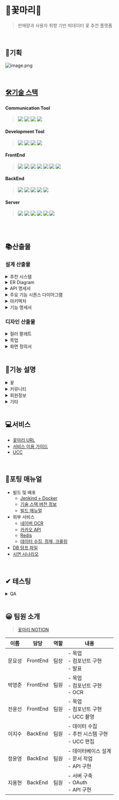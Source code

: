 # 🌼꽃마리🌼

> 판매량과 사용자 취향 기반 빅데이터 꽃 추천 플랫폼

<br/>

## 🌱기획

![image.png](./output/기획서.png)

<br/>

## [🛠기술 스택](https://lab.ssafy.com/s07-bigdata-recom-sub2/S07P22A303/-/wikis/Tech-Stack)

#### Communication Tool

> <img src="https://img.shields.io/badge/gitlab-FC6D26?style=for-the-badge&logo=gitlab&logoColor=white">
> <img src="https://img.shields.io/badge/jira-0052CC?style=for-the-badge&logo=jira&logoColor=white">
> <img src="https://img.shields.io/badge/mattermost-0058CC?style=for-the-badge&logo=mattermost&logoColor=white">
> <img src="https://img.shields.io/badge/notion-000000?style=for-the-badge&logo=notion&logoColor=white">

#### Development Tool

> <img src="https://img.shields.io/badge/vscode-007ACC?style=for-the-badge&logo=visualstudiocode&logoColor=white">
> <img src="https://img.shields.io/badge/intellij-000000?style=for-the-badge&logo=intellijidea&logoColor=white">
> <img src="https://img.shields.io/badge/mysql_workbench-4479A1?style=for-the-badge&logo=mysql&logoColor=white">
> <img src="https://img.shields.io/badge/docker-2496ED?style=for-the-badge&logo=docker&logoColor=white">

#### FrontEnd

> <img src="https://img.shields.io/badge/html5-E34F26?style=for-the-badge&logo=html5&logoColor=white">
> <img src="https://img.shields.io/badge/css-1572B6?style=for-the-badge&logo=css3&logoColor=white">
> <img src="https://img.shields.io/badge/javascript-F7DF1E?style=for-the-badge&logo=javascript&logoColor=black">
> <img src="https://img.shields.io/badge/react-61DAFB?style=for-the-badge&logo=react&logoColor=black">
> <img src="https://img.shields.io/badge/redux-764ABC?style=for-the-badge&logo=redux&logoColor=white">
> <img src="https://img.shields.io/badge/node.js-339933?style=for-the-badge&logo=Node.js&logoColor=white">
> <img src="https://img.shields.io/badge/next.js-000000?style=for-the-badge&logo=next.js&logoColor=white">

#### BackEnd

> <img src="https://img.shields.io/badge/java-007396?style=for-the-badge&logo=java&logoColor=white">
> <img src="https://img.shields.io/badge/springboot-6DB33F?style=for-the-badge&logo=springboot&logoColor=white">
> <img src="https://img.shields.io/badge/python-3776AB?style=for-the-badge&logo=python&logoColor=white">
> <img src="https://img.shields.io/badge/django-092E20?style=for-the-badge&logo=django&logoColor=white">
> <img src="https://img.shields.io/badge/mysql-4479A1?style=for-the-badge&logo=mysql&logoColor=white">

#### Server

> <img src="https://img.shields.io/badge/aws-FF9900?style=for-the-badge&logo=amazonaws&logoColor=white">
> <img src="https://img.shields.io/badge/ec2-FF9900?style=for-the-badge&logo=amazonec2&logoColor=white">
> <img src="https://img.shields.io/badge/s3-569A31?style=for-the-badge&logo=amazons3&logoColor=white">
> <img src="https://img.shields.io/badge/nginx-009639?style=for-the-badge&logo=nginx&logoColor=white">
> <img src="https://img.shields.io/badge/jenkins-D24939?style=for-the-badge&logo=jenkins&logoColor=white">
> <img src="https://img.shields.io/badge/docker-2496ED?style=for-the-badge&logo=docker&logoColor=white">

<br/>
<br/>

## 📚산출물

### 설계 산출물

<details>
<summary>추천 시스템</summary>
<div markdown="1">

-   태그별 꽃 추천
    -   KNN 알고리즘 - 코사인 유사도 활용
    -   유저 간 컬렉션에 담은 꽃 유사도 점수와 최근 일주일 화훼 유통 데이터 점수를 7:3으로 적용
    -   화훼 유통 데이터는 최근 3년 간의 데이터 사용
    -   판매량에 따라 점수 부여(판매량 점수)
        -   1만 손 ↑ = 6점
        -   5천 손 ↑ = 3점
        -   5천 손 ↓ = 1점
    -   판매량을 연도에 따라 가중치 적용
        -   올해 = 0.6 \* 판매량 점수
        -   작년 = 0.3 \* 판매량 점수
        -   재작년 0.1 \* 판매량 점수
    -   유사도와 판매량을 함께 계산하여 0.5 이상의 유사도 중 높은 순으로 18개까지 품종 추천
        -   만약 18개의 추천이 불가능한 경우 인기순으로 추가
-   좋아요 기반 게시글 추천
    -   KNN 알고리즘 - 코사인 유사도 활용
    -   유저간 좋아요를 누른 게시글 유사도 점수를 계산하여 0.5 이상의 유사도 중 높은 순서대로 4개의 게시글 추천
        -   만약 4개의 추천이 불가능한 경우 인기순으로 추가
-   편지 내용 기반 꽃 추천
    -   TF-IDF 활용
    -   편지 내용에서 중요 단어를 찾아 꽃말과 매칭
    -   편지 내용과 꽃말을 형태소 단위로 분리하여 비교

</div>
</details>

<details>
<summary>ER Diagram</summary>
<div markdown="1">

![image.png](./output/ERD.png)

</div>
</details>

<details>
<summary>API 명세서</summary>
<div markdown="1">

![image.png](./output/API명세서.png)

</div>
</details>

<details>
<summary>주요 기능 시퀀스 다이어그램</summary>
<div markdown="1">

-   꽃
    -   오늘의 꽃
        ![image.png](./output/시퀀스다이어그램/오늘의_꽃.png)
    -   꽃 검색
        ![image.png](./output/시퀀스다이어그램/꽃_검색.png)
    -   품종 상세페이지 조회
        ![image.png](./output/시퀀스다이어그램/품종_상세페이지_조회.png)
    -   컬렉션 추가
        ![image.png](./output/시퀀스다이어그램/컬렉션_추가.png)
-   추천
    -   대상 기반 꽃 추천
        ![image.png](./output/시퀀스다이어그램/대상_기반.png)
    -   편지 기반 꽃 추천
        ![image.png](./output/시퀀스다이어그램/편지_기반.png)
    -   좋아요 기반 게시글 추천
        ![image.png](./output/시퀀스다이어그램/게시글.png)
-   커뮤니티
    -   글 작성
        ![image.png](./output/시퀀스다이어그램/글_작성.png)
    -   전체 글 조회
        ![image.png](./output/시퀀스다이어그램/전체_글_조회.png)
    -   상세 글 조회
        ![image.png](./output/시퀀스다이어그램/상세_글_조회.png)
    -   댓글 작성
        ![image.png](./output/시퀀스다이어그램/댓글_작성.png)
-   회원정보
    -   회원가입 및 로그인
        ![image.png](./output/시퀀스다이어그램/회원가입_로그인.png)
    -   회원정보 조회
        ![image.png](./output/시퀀스다이어그램/회원정보_조회.png)

</div>
</details>

<details>
<summary>아키텍처</summary>
<div markdown="1">

![image.png](./output/아키텍처.png)

</div>
</details>

<details>
<summary>기능 명세서</summary>
<div markdown="1">

![image.png](./output/기능명세서.png)

</div>
</details>

### 디자인 산출물

<details>
<summary>컬러 팔레트</summary>
<div markdown="1">

![image.png](./output/컬러팔레트.png)

</div>
</details>

<details>
<summary>목업</summary>
<div markdown="1">

![image.png](./output/목업/목업1.png)
![image.png](./output/목업/목업2.png)
![image.png](./output/목업/목업3.png)
![image.png](./output/목업/목업4.png)
![image.png](./output/목업/목업5.png)

</div>
</details>

<details>
<summary>화면 정의서</summary>
<div markdown="1">

![image.png](./output/화면정의서/슬라이드1.JPG)
![image.png](./output/화면정의서/슬라이드2.JPG)
![image.png](./output/화면정의서/슬라이드3.JPG)
![image.png](./output/화면정의서/슬라이드4.JPG)
![image.png](./output/화면정의서/슬라이드5.JPG)
![image.png](./output/화면정의서/슬라이드6.JPG)
![image.png](./output/화면정의서/슬라이드7.JPG)
![image.png](./output/화면정의서/슬라이드8.JPG)
![image.png](./output/화면정의서/슬라이드9.JPG)
![image.png](./output/화면정의서/슬라이드10.JPG)
![image.png](./output/화면정의서/슬라이드11.JPG)
![image.png](./output/화면정의서/슬라이드12.JPG)
![image.png](./output/화면정의서/슬라이드13.JPG)
![image.png](./output/화면정의서/슬라이드14.JPG)
![image.png](./output/화면정의서/슬라이드15.JPG)

</div>
</details>

<br/>

## 📣기능 설명

<details>
<summary>꽃</summary>
<div markdown="1">

![image.png](./output/기능설명/꽃.PNG)

</div>
</details>

<details>
<summary>커뮤니티</summary>
<div markdown="1">

![image.png](./output/기능설명/커뮤니티.PNG)

</div>
</details>

<details>
<summary>회원정보</summary>
<div markdown="1">

![image.png](./output/기능설명/회원정보.PNG)

</div>
</details>

<details>
<summary>기타</summary>
<div markdown="1">

![image.png](./output/기능설명/기타.PNG)

</div>
</details>

<br/>

## 💻서비스

-   [꽃마리 URL](https://ggotmari.com/)
-   [서비스 이용 가이드](https://a303-princess.notion.site/690dcc0e597b4a7886754f98b493371d)
-   [UCC](https://www.youtube.com/watch?v=F-DhYVAxK2E)

<br/>

## 🔌포팅 매뉴얼

-   빌드 및 배포
    - [Jenkind + Docker](https://github.com/Zzeongyx2/ggotmari/blob/9cd00029c2bc82fd2a3dc8be750b794e8a78e3a6/exec/%EB%B9%8C%EB%93%9C%20%EB%B0%8F%20%EB%B0%B0%ED%8F%AC/Jenkins_Docker/Jenkins_Docker.md)
    - [기술 스택 버전 정보](https://github.com/Zzeongyx2/ggotmari/blob/9cd00029c2bc82fd2a3dc8be750b794e8a78e3a6/exec/%EB%B9%8C%EB%93%9C%20%EB%B0%8F%20%EB%B0%B0%ED%8F%AC/%EA%B8%B0%EC%88%A0%20%EC%8A%A4%ED%83%9D%20%EB%B2%84%EC%A0%84.md)
    - [빌드 매뉴얼](https://github.com/Zzeongyx2/ggotmari/blob/9cd00029c2bc82fd2a3dc8be750b794e8a78e3a6/exec/%EB%B9%8C%EB%93%9C%20%EB%B0%8F%20%EB%B0%B0%ED%8F%AC/%EB%B9%8C%EB%93%9C%20%EB%A7%A4%EB%89%B4%EC%96%BC.md)
-   외부 서비스
    - [네이버 OCR](https://github.com/Zzeongyx2/ggotmari/blob/9cd00029c2bc82fd2a3dc8be750b794e8a78e3a6/exec/%EC%99%B8%EB%B6%80%20%EC%84%9C%EB%B9%84%EC%8A%A4%20%EC%A0%95%EB%B3%B4/%EB%84%A4%EC%9D%B4%EB%B2%84_OCR/%EB%84%A4%EC%9D%B4%EB%B2%84%20OCR.md)
    - [카카오 API](https://github.com/Zzeongyx2/ggotmari/blob/9cd00029c2bc82fd2a3dc8be750b794e8a78e3a6/exec/%EC%99%B8%EB%B6%80%20%EC%84%9C%EB%B9%84%EC%8A%A4%20%EC%A0%95%EB%B3%B4/%EC%B9%B4%EC%B9%B4%EC%98%A4_API/%EC%B9%B4%EC%B9%B4%EC%98%A4%20API.md)
    - [Redis](https://github.com/Zzeongyx2/ggotmari/blob/9cd00029c2bc82fd2a3dc8be750b794e8a78e3a6/exec/%EC%99%B8%EB%B6%80%20%EC%84%9C%EB%B9%84%EC%8A%A4%20%EC%A0%95%EB%B3%B4/Redis.md)
    - [데이터 수집, 정제, 크롤링](https://github.com/Zzeongyx2/ggotmari/blob/9cd00029c2bc82fd2a3dc8be750b794e8a78e3a6/exec/%EC%99%B8%EB%B6%80%20%EC%84%9C%EB%B9%84%EC%8A%A4%20%EC%A0%95%EB%B3%B4/%EB%8D%B0%EC%9D%B4%ED%84%B0_%EC%88%98%EC%A7%91_%EC%A0%95%EC%A0%9C_%ED%81%AC%EB%A1%A4%EB%A7%81.md)
-   [DB 덤프 파일](https://github.com/Zzeongyx2/ggotmari/blob/9cd00029c2bc82fd2a3dc8be750b794e8a78e3a6/exec/%EA%BD%83%EB%A7%88%EB%A6%AC_DB_dump.sql)
-   [시연 시나리오](https://github.com/Zzeongyx2/ggotmari/blob/9cd00029c2bc82fd2a3dc8be750b794e8a78e3a6/exec/%EC%8B%9C%EC%97%B0%20%EC%8B%9C%EB%82%98%EB%A6%AC%EC%98%A4.pdf)


<br/>

## ✔ 테스팅

<details>
<summary>QA</summary>
<div markdown="1">

![image.png](./output/QA.jpg)

</div>
</details>

<br/>

## 😀 팀원 소개

> [꽃마리 NOTION](https://a303-princess.notion.site/97e776287f304c1f8492d1f622f448c7)

| 이름   | 담당     | 역할 | 내용                                                    |
| ------ | -------- | ---- | ------------------------------------------------------- |
| 문요성 | FrontEnd | 팀장 | - 목업 <br/> - 컴포넌트 구현 <br/> - 발표               |
| 박영준 | FrontEnd | 팀원 | - 목업 <br/> - 컴포넌트 구현 <br/> - OCR                |
| 전윤선 | FrontEnd | 팀원 | - 목업 <br/> - 컴포넌트 구현 <br/> - UCC 촬영           |
| 이지수 | BackEnd  | 팀원 | - 데이터 수집 <br/> - 추천 시스템 구현 <br/> - UCC 편집 |
| 정윤영 | BackEnd  | 팀원 | - 데이터베이스 설계 <br/> - 문서 작업 <br/> - API 구현  |
| 지용현 | BackEnd  | 팀원 | - 서버 구축 <br/> - OAuth <br/> - API 구현              |
